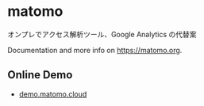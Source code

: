 # matomo

オンプレでアクセス解析ツール、Google Analytics の代替案

Documentation and more info on https://matomo.org.

## Online Demo

- [demo.matomo.cloud](demo.matomo.cloud)
